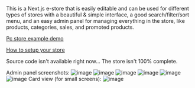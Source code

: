 This is a Next.js e-store that is easily editable and can be used for different types of stores with a beautiful & simple interface, a good search/filter/sort menu, and an easy admin panel for managing everything in the store, like products, categories, sales, and promoted products.

[Pc store example demo](https://spring-hardware-nextjs.vercel.app/)

[How to setup your store](https://aymanbazyan.github.io/StoreFlow-Project-Setup-Documentation/)

Source code isn't available right now... The store isn't 100% complete.

Admin panel screenshots:
![image](https://github.com/user-attachments/assets/578cc2b0-fe0e-44e4-b533-1baa7e0c3be8)
![image](https://github.com/user-attachments/assets/07ff6989-86cf-44fe-8b86-d41ea8d2b3b3)
![image](https://github.com/user-attachments/assets/7b33acaa-85bc-43fd-b36f-59ff85cfb4f4)
![image](https://github.com/user-attachments/assets/7ac65cbc-6b9e-431d-ad52-bf6ab65430a9)
![image](https://github.com/user-attachments/assets/9573a543-0fbc-47e2-8621-c841a9f67e2e)
![image](https://github.com/user-attachments/assets/b8472162-7e48-48e4-b48d-147ba744fafc)
Card view (for small screens):
![image](https://github.com/user-attachments/assets/5782eb9f-8b3f-4fc6-a99b-16eb01fad08c)
